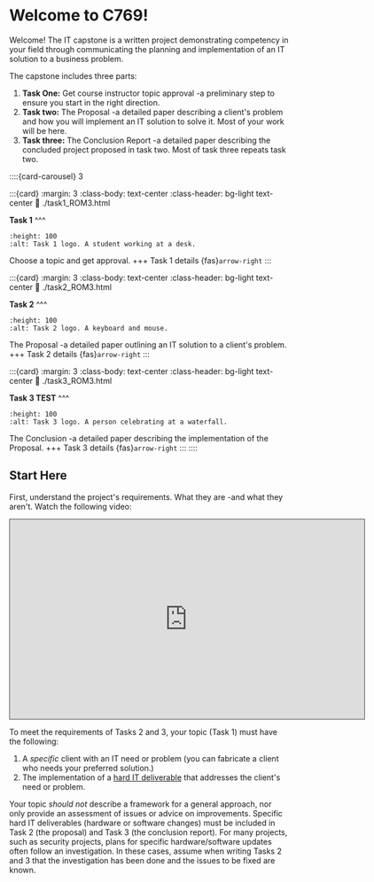 # Welcome to C769!

Welcome! The IT capstone is a written project demonstrating competency in your field through communicating the planning and implementation of an IT solution to a business problem.

The capstone includes three parts:

1. **Task One:** Get course instructor topic approval -a preliminary step to ensure you start in the right direction.
2. **Task two:** The Proposal -a detailed paper describing a client's problem and how you will implement an IT solution to solve it. Most of your work will be here.
3. **Task three:** The Conclusion Report -a detailed paper describing the concluded project proposed in task two. Most of task three repeats task two.

::::{card-carousel} 3

:::{card}
:margin: 3
:class-body: text-center
:class-header: bg-light text-center
:link: ./task1_ROM3.html

**Task 1**
^^^

```{image} ./url_images/idea-b.png
:height: 100
:alt: Task 1 logo. A student working at a desk. 
```

Choose a topic and get approval.
+++
Task 1 details {fas}`arrow-right`
:::

:::{card}
:margin: 3
:class-body: text-center
:class-header: bg-light text-center
:link: ./task2_ROM3.html

**Task 2**
^^^

```{image} ./url_images/task_2_image.jpg
:height: 100
:alt: Task 2 logo. A keyboard and mouse.
```

The Proposal -a detailed paper outlining an IT solution to a client's problem.
+++
Task 2 details {fas}`arrow-right`
:::

:::{card}
:margin: 3
:class-body: text-center
:class-header: bg-light text-center
:link: ./task3_ROM3.html

**Task 3 TEST**
^^^

```{image} ./url_images/task_3_image.jpg
:height: 100
:alt: Task 3 logo. A person celebrating at a waterfall.
```

The Conclusion -a detailed paper describing the implementation of the Proposal.
+++
Task 3 details {fas}`arrow-right`
:::
::::

## Start Here

<!-- src="https://wgu.hosted.panopto.com/Panopto/Pages/Embed.aspx?id=e26949a3-9e24-4092-bf52-aedb014e2527&autoplay=false&offerviewer=true&showtitle=true&showbrand=true&captions=true&interactivity=all" -->

First, understand the project's requirements. What they are -and what they aren't. Watch the following video:
<iframe
    src = "https://wgu.hosted.panopto.com/Panopto/Pages/Embed.aspx?id=05211a31-2088-4fe1-919f-b1ff0132a6c4&autoplay=false&offerviewer=true&showtitle=true&showbrand=true&captions=true&interactivity=all"
    title="C769 Overview"
    width="640px"
    height="360px"
    style="border: 1px solid #464646;"
    allowfullscreen allow="autoplay"
    alt= "Title screen for the welcome video."
>
</iframe>

To meet the requirements of Tasks 2 and 3, your topic (Task 1) must have the following:

1. A *specific* client with an IT need or problem (you can fabricate a client who needs your preferred solution.)
2. The implementation of a [hard IT deliverable](task1:faq:hard) that addresses the client's need or problem.

Your topic *should not* describe a framework for a general approach, nor only provide an assessment of issues or advice on improvements. Specific hard IT deliverables (hardware or software changes) must be included in Task 2 (the proposal) and Task 3 (the conclusion report). For many projects, such as security projects, plans for specific hardware/software updates often follow an investigation. In these cases, assume when writing Tasks 2 and 3 that the investigation has been done and the issues to be fixed are known.

<!-- :::{tip}
Nearing the end of your term? See the [pacing guide and the Accelerated Plan video](resources:general:pacing) and consider signing up for the [5 days to Finish C769 Task 2 Challenge Cohort](resources:general:cohort:5days).
::: -->

<!-- TODO: add "what to do and NOT to do section. Here and in task 1(?)
 -->